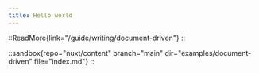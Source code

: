 ```yaml
---
title: Hello world
---
```


::ReadMore{link="/guide/writing/document-driven"}
::

::sandbox{repo="nuxt/content" branch="main" dir="examples/document-driven" file="index.md"}
::
